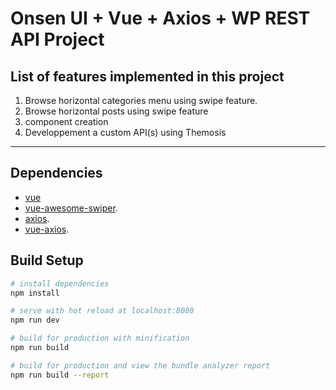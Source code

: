 # Onsen UI + Vue + Axios + WP REST API Project


## List of features implemented in this project
1. Browse horizontal categories menu using swipe feature.
2. Browse horizontal posts using swipe feature
3. component creation 
4. Developpement a custom API(s) using Themosis

-------------------------------

## Dependencies 
- [vue](https://github.com/vuejs/vue)
- [vue-awesome-swiper](https://github.com/surmon-china/vue-awesome-swiper).
- [axios](https://github.com/mzabriskie/axios).
- [vue-axios](https://github.com/imcvampire/vue-axios).


## Build Setup

``` bash
# install dependencies
npm install

# serve with hot reload at localhost:8080
npm run dev

# build for production with minification
npm run build

# build for production and view the bundle analyzer report
npm run build --report
